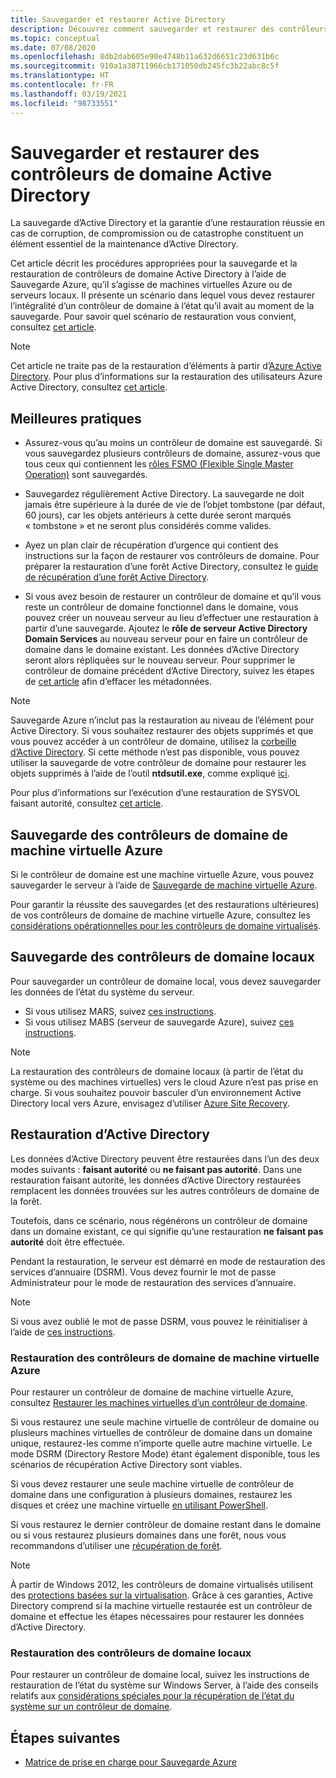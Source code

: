 ```yaml
---
title: Sauvegarder et restaurer Active Directory
description: Découvrez comment sauvegarder et restaurer des contrôleurs de domaine Active Directory.
ms.topic: conceptual
ms.date: 07/08/2020
ms.openlocfilehash: 8db2dab605e90e4748b11a632d6651c23d631b6c
ms.sourcegitcommit: 910a1a38711966cb171050db245fc3b22abc8c5f
ms.translationtype: HT
ms.contentlocale: fr-FR
ms.lasthandoff: 03/19/2021
ms.locfileid: "98733551"
---
```

# <a name="back-up-and-restore-active-directory-domain-controllers"></a>Sauvegarder et restaurer des contrôleurs de domaine Active Directory

La sauvegarde d’Active Directory et la garantie d’une restauration réussie en cas de corruption, de compromission ou de catastrophe constituent un élément essentiel de la maintenance d’Active Directory.

Cet article décrit les procédures appropriées pour la sauvegarde et la restauration de contrôleurs de domaine Active Directory à l’aide de Sauvegarde Azure, qu’il s’agisse de machines virtuelles Azure ou de serveurs locaux. Il présente un scénario dans lequel vous devez restaurer l’intégralité d’un contrôleur de domaine à l’état qu’il avait au moment de la sauvegarde. Pour savoir quel scénario de restauration vous convient, consultez [cet article](/windows-server/identity/ad-ds/manage/ad-forest-recovery-determine-how-to-recover).  

>[!NOTE]
> Cet article ne traite pas de la restauration d’éléments à partir d’[Azure Active Directory](../active-directory/fundamentals/active-directory-whatis.md). Pour plus d’informations sur la restauration des utilisateurs Azure Active Directory, consultez [cet article](../active-directory/fundamentals/active-directory-users-restore.md).

## <a name="best-practices"></a>Meilleures pratiques

- Assurez-vous qu’au moins un contrôleur de domaine est sauvegardé. Si vous sauvegardez plusieurs contrôleurs de domaine, assurez-vous que tous ceux qui contiennent les [rôles FSMO (Flexible Single Master Operation)](/windows-server/identity/ad-ds/plan/planning-operations-master-role-placement) sont sauvegardés.

- Sauvegardez régulièrement Active Directory. La sauvegarde ne doit jamais être supérieure à la durée de vie de l’objet tombstone (par défaut, 60 jours), car les objets antérieurs à cette durée seront marqués « tombstone » et ne seront plus considérés comme valides.

- Ayez un plan clair de récupération d’urgence qui contient des instructions sur la façon de restaurer vos contrôleurs de domaine. Pour préparer la restauration d’une forêt Active Directory, consultez le [guide de récupération d’une forêt Active Directory](/windows-server/identity/ad-ds/manage/ad-forest-recovery-guide).

- Si vous avez besoin de restaurer un contrôleur de domaine et qu’il vous reste un contrôleur de domaine fonctionnel dans le domaine, vous pouvez créer un nouveau serveur au lieu d’effectuer une restauration à partir d’une sauvegarde. Ajoutez le **rôle de serveur Active Directory Domain Services** au nouveau serveur pour en faire un contrôleur de domaine dans le domaine existant. Les données d’Active Directory seront alors répliquées sur le nouveau serveur. Pour supprimer le contrôleur de domaine précédent d’Active Directory, suivez les étapes de [cet article](/windows-server/identity/ad-ds/deploy/ad-ds-metadata-cleanup) afin d’effacer les métadonnées.

>[!NOTE]
>Sauvegarde Azure n’inclut pas la restauration au niveau de l’élément pour Active Directory. Si vous souhaitez restaurer des objets supprimés et que vous pouvez accéder à un contrôleur de domaine, utilisez la [corbeille d’Active Directory](/windows-server/identity/ad-ds/get-started/adac/introduction-to-active-directory-administrative-center-enhancements--level-100-#ad_recycle_bin_mgmt). Si cette méthode n’est pas disponible, vous pouvez utiliser la sauvegarde de votre contrôleur de domaine pour restaurer les objets supprimés à l’aide de l’outil **ntdsutil.exe**, comme expliqué [ici](https://support.microsoft.com/help/840001/how-to-restore-deleted-user-accounts-and-their-group-memberships-in-ac).
>
>Pour plus d’informations sur l’exécution d’une restauration de SYSVOL faisant autorité, consultez [cet article](/windows-server/identity/ad-ds/manage/ad-forest-recovery-authoritative-recovery-sysvol).

## <a name="backing-up-azure-vm-domain-controllers"></a>Sauvegarde des contrôleurs de domaine de machine virtuelle Azure

Si le contrôleur de domaine est une machine virtuelle Azure, vous pouvez sauvegarder le serveur à l’aide de [Sauvegarde de machine virtuelle Azure](backup-azure-vms-introduction.md).

Pour garantir la réussite des sauvegardes (et des restaurations ultérieures) de vos contrôleurs de domaine de machine virtuelle Azure, consultez les [considérations opérationnelles pour les contrôleurs de domaine virtualisés](/windows-server/identity/ad-ds/get-started/virtual-dc/virtualized-domain-controllers-hyper-v#operational-considerations-for-virtualized-domain-controllers).

## <a name="backing-up-on-premises-domain-controllers"></a>Sauvegarde des contrôleurs de domaine locaux

Pour sauvegarder un contrôleur de domaine local, vous devez sauvegarder les données de l’état du système du serveur.

- Si vous utilisez MARS, suivez [ces instructions](backup-azure-system-state.md).
- Si vous utilisez MABS (serveur de sauvegarde Azure), suivez [ces instructions](backup-mabs-system-state-and-bmr.md).

>[!NOTE]
> La restauration des contrôleurs de domaine locaux (à partir de l’état du système ou des machines virtuelles) vers le cloud Azure n’est pas prise en charge. Si vous souhaitez pouvoir basculer d’un environnement Active Directory local vers Azure, envisagez d’utiliser [Azure Site Recovery](../site-recovery/site-recovery-active-directory.md).

## <a name="restoring-active-directory"></a>Restauration d’Active Directory

Les données d’Active Directory peuvent être restaurées dans l’un des deux modes suivants : **faisant autorité** ou **ne faisant pas autorité**. Dans une restauration faisant autorité, les données d’Active Directory restaurées remplacent les données trouvées sur les autres contrôleurs de domaine de la forêt.

Toutefois, dans ce scénario, nous régénérons un contrôleur de domaine dans un domaine existant, ce qui signifie qu’une restauration **ne faisant pas autorité** doit être effectuée.

Pendant la restauration, le serveur est démarré en mode de restauration des services d’annuaire (DSRM). Vous devez fournir le mot de passe Administrateur pour le mode de restauration des services d’annuaire.

>[!NOTE]
>Si vous avez oublié le mot de passe DSRM, vous pouvez le réinitialiser à l’aide de [ces instructions](/previous-versions/windows/it-pro/windows-server-2012-r2-and-2012/cc754363(v=ws.11)).

### <a name="restoring-azure-vm-domain-controllers"></a>Restauration des contrôleurs de domaine de machine virtuelle Azure

Pour restaurer un contrôleur de domaine de machine virtuelle Azure, consultez [Restaurer les machines virtuelles d’un contrôleur de domaine](backup-azure-arm-restore-vms.md#restore-domain-controller-vms).

Si vous restaurez une seule machine virtuelle de contrôleur de domaine ou plusieurs machines virtuelles de contrôleur de domaine dans un domaine unique, restaurez-les comme n’importe quelle autre machine virtuelle. Le mode DSRM (Directory Restore Mode) étant également disponible, tous les scénarios de récupération Active Directory sont viables.

Si vous devez restaurer une seule machine virtuelle de contrôleur de domaine dans une configuration à plusieurs domaines, restaurez les disques et créez une machine virtuelle [en utilisant PowerShell](backup-azure-vms-automation.md#restore-the-disks).

Si vous restaurez le dernier contrôleur de domaine restant dans le domaine ou si vous restaurez plusieurs domaines dans une forêt, nous vous recommandons d’utiliser une [récupération de forêt](/windows-server/identity/ad-ds/manage/ad-forest-recovery-single-domain-in-multidomain-recovery).

>[!NOTE]
> À partir de Windows 2012, les contrôleurs de domaine virtualisés utilisent des [protections basées sur la virtualisation](/windows-server/identity/ad-ds/introduction-to-active-directory-domain-services-ad-ds-virtualization-level-100#virtualization-based-safeguards). Grâce à ces garanties, Active Directory comprend si la machine virtuelle restaurée est un contrôleur de domaine et effectue les étapes nécessaires pour restaurer les données d’Active Directory.

### <a name="restoring-on-premises-domain-controllers"></a>Restauration des contrôleurs de domaine locaux

Pour restaurer un contrôleur de domaine local, suivez les instructions de restauration de l’état du système sur Windows Server, à l’aide des conseils relatifs aux [considérations spéciales pour la récupération de l’état du système sur un contrôleur de domaine](backup-azure-restore-system-state.md#special-considerations-for-system-state-recovery-on-a-domain-controller).

## <a name="next-steps"></a>Étapes suivantes

- [Matrice de prise en charge pour Sauvegarde Azure](backup-support-matrix.md)